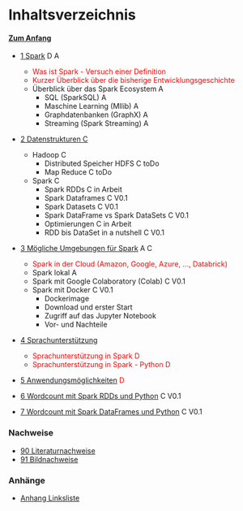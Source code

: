 # Inhaltsverzeichnis

#### [Zum Anfang](README.md "Hier gelangen Sie zur Startseite")

* [1 Spark](01_Spark.md "Einführung in Spark und seinem Ökosystem") D A
    * <span style="color:red">Was ist Spark - Versuch einer Definition</span>
    * <span style="color:red">Kurzer Überblick über die bisherige Entwicklungsgeschichte</span>
    * Überblick über das Spark Ecosystem A
        * SQL (SparkSQL) A
        * Maschine Learning (Mllib) A
        * Graphdatenbanken (GraphX) A
        * Streaming (Spark Streaming) A

* [2 Datenstrukturen C](02_Datenstrukturen.md "Überblick über grundlegende Datenstrukturen in Spark")
    * Hadoop C
        * Distributed Speicher HDFS C toDo
        * Map Reduce C toDo
    * Spark C
      * Spark RDDs C in Arbeit
      * Spark Dataframes C V0.1
      * Spark Datasets C V0.1
      * Spark DataFrame vs Spark DataSets C V0.1
      * Optimierungen C in Arbeit
      * RDD bis DataSet in a nutshell C V0.1

* [3 Mögliche Umgebungen für Spark](03_Mögliche_Umgebungen_für_Spark.md "Überblick über mögliche Umgebungen für Spark")
  A C
    * <span style="color:red">Spark in der Cloud (Amazon, Google, Azure, ..., Databrick)</span>
    * Spark lokal A
    * Spark mit Google Colaboratory (Colab) C V0.1
    * Spark mit Docker C V0.1
        * Dockerimage
        * Download und erster Start
        * Zugriff auf das Jupyter Notebook
        * Vor- und Nachteile

* [4 Sprachunterstützung](04_Sprachunterstützung.md "Derzeitig vorhandene Sprachunterstützung in Spark")
    * <span style="color:red">Sprachunterstützung in Spark D</span>
    * <span style="color:red">Sprachunterstützung in Spark - Python D</span>

* [5 Anwendungsmöglichkeiten](05_Anwendungsmöglichkeiten.md "Überblick über praktische Anwendungsmöglichkeiten mit Spark")
  <span style="color:red">D</span>

* [6 Wordcount mit Spark RDDs und Python](06_Wordcount_mit_Spark_RDDs_und_Python.md "Beispiel einer realen Anwendung mit Spark RDDS und Python")
  C V0.1

* [7 Wordcount mit Spark DataFrames und Python](07_Wordcount_mit_Spark_DataFrames_und_Python.md "Beispiel einer realen Anwendung mit Spark DataFrames und Python")
  C V0.1

### Nachweise

* [90 Literaturnachweise](90_Literaturnachweise.md "Nachweis der verwendeten Literatur")
* [91 Bildnachweise](91_Bildnachweise.md "Nachweis der verwendeten Bilder")

### Anhänge

* [Anhang Linksliste](https://github.com/ChristianKitte/SparkProjekt/blob/main/Anhang_Linkliste.md
  "Hier befindet sich eine Liste mit weiteren Webressourcen zum Thema")

